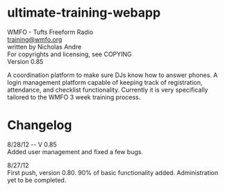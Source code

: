 ultimate-training-webapp
========================

WMFO - Tufts Freeform Radio  
training@wmfo.org  
written by Nicholas Andre  
For copyrights and licensing, see COPYING  
Version 0.85  

A coordination platform to make sure DJs know how to answer phones. A login management platform capable of keeping track of registration, attendance, and checklist functionality. Currently it is very specifically tailored to the WMFO 3 week training process.

Changelog
=========

8/28/12 -- V 0.85  
Added user management and fixed a few bugs.

8/27/12  
First push, version 0.80. 90% of basic functionality added. Administration yet to be completed.
